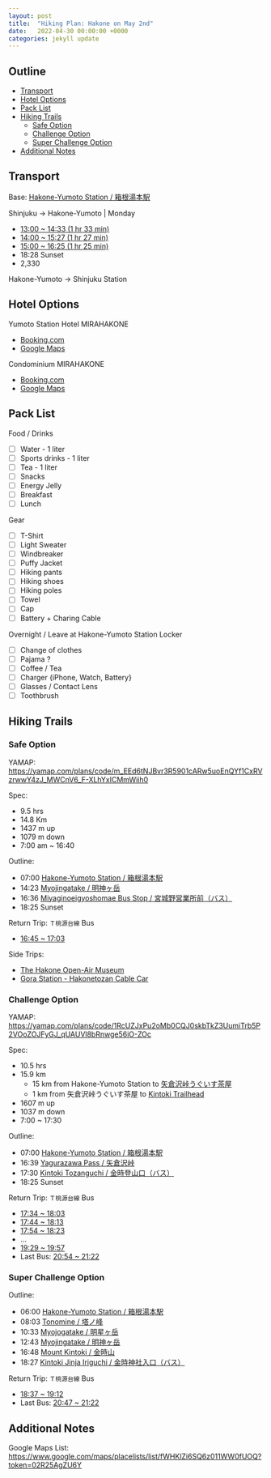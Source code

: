 ```yaml
---
layout: post
title:  "Hiking Plan: Hakone on May 2nd"
date:   2022-04-30 00:00:00 +0000
categories: jekyll update
---
```


## Outline<!-- omit in toc -->
* [Transport](#transport)
* [Hotel Options](#hotel-options)
* [Pack List](#pack-list)
* [Hiking Trails](#hiking-trails)
  * [Safe Option](#safe-option)
  * [Challenge Option](#challenge-option)
  * [Super Challenge Option](#super-challenge-option)
* [Additional Notes](#additional-notes)

## Transport

Base: [Hakone-Yumoto Station / 箱根湯本駅](https://goo.gl/maps/wAun3N749aWKDFf19)

Shinjuku -> Hakone-Yumoto | Monday
* [13:00 ~ 14:33 (1 hr 33 min)](https://goo.gl/maps/7UDx4njKR8jv1BpGA)
* [14:00 ~ 15:27 (1 hr 27 min)](https://goo.gl/maps/uxS3MxbZjwCWMtWf8)
* [15:00 ~ 16:25 (1 hr 25 min)](https://goo.gl/maps/6ugJVtXmLYt559hX8)
* 18:28 Sunset
* 2,330

Hakone-Yumoto -> Shinjuku Station

## Hotel Options

Yumoto Station Hotel MIRAHAKONE
* [Booking.com](http://www.booking.com/Share-SQpnje)
* [Google Maps](https://goo.gl/maps/TyJLxgnjmozHUdkD9)

Condominium MIRAHAKONE
* [Booking.com](http://www.booking.com/Share-iD9TVl)
* [Google Maps](https://goo.gl/maps/QH3oyVtanEKAr4GW9)

## Pack List

Food / Drinks
* [ ] Water - 1 liter
* [ ] Sports drinks - 1 liter
* [ ] Tea - 1 liter
* [ ] Snacks
* [ ] Energy Jelly
* [ ] Breakfast
* [ ] Lunch

Gear
* [ ] T-Shirt
* [ ] Light Sweater
* [ ] Windbreaker
* [ ] Puffy Jacket
* [ ] Hiking pants
* [ ] Hiking shoes
* [ ] Hiking poles
* [ ] Towel
* [ ] Cap
* [ ] Battery + Charing Cable

Overnight / Leave at Hakone-Yumoto Station Locker
* [ ] Change of clothes
* [ ] Pajama ?
* [ ] Coffee / Tea
* [ ] Charger {iPhone, Watch, Battery}
* [ ] Glasses / Contact Lens
* [ ] Toothbrush

## Hiking Trails

### Safe Option

YAMAP:  
<https://yamap.com/plans/code/m_EEd6tNJBvr3R5901cARw5uoEnQYf1CxRVzrwwY4zJ_MWCnV6_F-XLhYxICMmWiih0>

Spec:
* 9.5 hrs
* 14.8 Km
* 1437 m up
* 1079 m down
* 7:00 am ~ 16:40

Outline:
* 07:00 [Hakone-Yumoto Station / 箱根湯本駅](https://goo.gl/maps/XChVUZNqf8ePKsVk7)
* 14:23 [Myojingatake / 明神ヶ岳](https://goo.gl/maps/StuUmeWRt5Pqb1KX8)
* 16:36 [Miyaginoeigyoshomae Bus Stop / 宮城野営業所前（バス）](https://goo.gl/maps/o6KuhGUqnLNYB1za9)
* 18:25 Sunset

Return Trip: `Ｔ桃源台線` Bus
* [16:45 ~ 17:03](https://goo.gl/maps/KTaPey657Zyp5fXC6)

Side Trips:
* [The Hakone Open-Air Museum](https://goo.gl/maps/97qj2Mz1CTC8mggf6)
* [Gora Station - Hakonetozan Cable Car](https://goo.gl/maps/HQxbtSMoCtrS34Ah9)

### Challenge Option

YAMAP:  
<https://yamap.com/plans/code/1RcUZJxPu2oMb0CQJ0skbTkZ3UumiTrb5P2VOoZOJFyGJ_qUAUVl8bRnwge56iO-ZOc>

Spec:
* 10.5 hrs
* 15.9 km
  * 15 km from Hakone-Yumoto Station to [矢倉沢峠うぐいす茶屋](https://goo.gl/maps/ZyBWV3eqoUbUYB1NA)
  * 1 km from 矢倉沢峠うぐいす茶屋 to [Kintoki Trailhead](https://goo.gl/maps/w7cApkBhLUYPdJqb6)
* 1607 m up
* 1037 m down
* 7:00 ~ 17:30

Outline:
* 07:00 [Hakone-Yumoto Station / 箱根湯本駅](https://goo.gl/maps/XChVUZNqf8ePKsVk7)
* 16:39 [Yagurazawa Pass / 矢倉沢峠](https://goo.gl/maps/v3WxMdj9yymAza3B7)
* 17:30 [Kintoki Tozanguchi / 金時登山口（バス）](https://goo.gl/maps/KBKL32DvbTQVz12h8)
* 18:25 Sunset

Return Trip: `Ｔ桃源台線` Bus
* [17:34 ~ 18:03](https://goo.gl/maps/si6iAret8afDGYYK9)
* [17:44 ~ 18:13](https://goo.gl/maps/dJbmyMSeU4bTQmSR8)
* [17:54 ~ 18:23](https://goo.gl/maps/6H3ZQSBBEhiBnHq69)
* ...
* [19:29 ~ 19:57](https://goo.gl/maps/Vmr8EjBCcLG1g1LQ7)
* Last Bus: [20:54 ~ 21:22](https://goo.gl/maps/44DcMjzgfkiWyGVz5)

### Super Challenge Option

Outline:
* 06:00 [Hakone-Yumoto Station / 箱根湯本駅](https://goo.gl/maps/XChVUZNqf8ePKsVk7)
* 08:03 [Tonomine / 塔ノ峰](https://goo.gl/maps/LrZHL2Kfop4Q7m5E9)
* 10:33 [Myojogatake / 明星ヶ岳](https://goo.gl/maps/nbcAHTjYLjfdjyHQ7)
* 12:43 [Myojingatake / 明神ヶ岳](https://goo.gl/maps/StuUmeWRt5Pqb1KX8)
* 16:48 [Mount Kintoki / 金時山](https://goo.gl/maps/3nnNyDSKaJogaDxRA)
* 18:27 [Kintoki Jinja Iriguchi / 金時神社入口（バス）](https://goo.gl/maps/pVut9RZBMkKProoy5)

Return Trip: `Ｔ桃源台線` Bus
* [18:37 ~ 19:12](https://goo.gl/maps/UCTZ6SLhTdp4qB6v8)
* Last Bus: [20:47 ~ 21:22](https://goo.gl/maps/C42gBKhh8qVL2bTm9)

## Additional Notes

Google Maps List: <https://www.google.com/maps/placelists/list/fWHKlZi6SQ6z011WW0fUOQ?token=02R25AgZU6Y>
